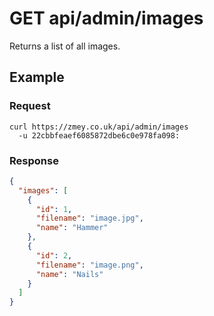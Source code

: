 # GET api/admin/images

Returns a list of all images.

## Example

### Request

```
curl https://zmey.co.uk/api/admin/images
  -u 22cbbfeaef6085872dbe6c0e978fa098:
```

### Response

```json
{
  "images": [
    {
      "id": 1,
      "filename": "image.jpg",
      "name": "Hammer"
    },
    {
      "id": 2,
      "filename": "image.png",
      "name": "Nails"
    }
  ]
}  
```
